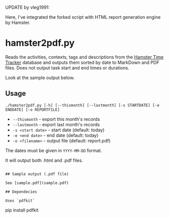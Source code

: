 UPDATE by vleg1991:

Here, I've integrated the forked script with HTML report generation engine by Hamster.


# hamster2pdf.py

Reads the activities, contexts, tags and descriptions from the [Hamster Time Tracker](https://github.com/projecthamster/hamster)
database and outputs them sorted by date to MarkDown and PDF files. Does not
output task start and end times or durations.

Look at the sample output below.

## Usage

```
./hamster2pdf.py [-h] [--thismonth] [--lastmonth] [-s STARTDATE] [-e ENDDATE] [-o REPORTFILE]
```

 * `--thismonth` - export this month's records
 * `--lastmonth` - export last month's records
 * `-s <start date>` - start date (default: today)
 * `-e <end date>` - end date (default: today)
 * `-o <filename>` - output file (default: report.pdf)

The dates must be given in `YYYY-MM-DD` format.

It will output both .html and .pdf files.

```

## Sample output (.pdf file)

See [sample.pdf](sample.pdf)

## Dependecies

Uses `pdfkit`

```
pip install pdfkit
```
